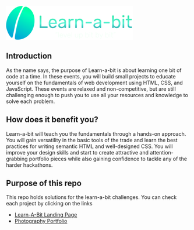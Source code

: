 <img src="./ChallengeSets/ChallengeSet01/Challenge01/images/learnabit-logo.svg">

## Introduction

As the name says, the purpose of Learn-a-bit is about learning one bit of code at a time.
In these events, you will build small projects to educate yourself on the fundamentals of web development using HTML, CSS, and JavaScript.
These events are relaxed and non-competitive, but are still challenging enough to push you to use all your resources and knowledge to solve each problem.

## How does it benefit you?

Learn-a-bit will teach you the fundamentals through a hands-on approach. You will gain versatility in the basic tools of the trade and learn the best practices for writing semantic HTML and well-designed CSS. You will improve your design skills and start to create attractive and attention-grabbing portfolio pieces while also gaining confidence to tackle any of the harder hackathons.

## Purpose of this repo
This repo holds solutions for the learn-a-bit challenges. You can check each project by clicking on the links
* [Learn-A-Bit Landing Page](https://johnmarion1126.github.io/Learn-a-bit/ChallengeSets/ChallengeSet01/Challenge06/index.html)
* [Photography Portfolio](https://johnmarion1126.github.io/Learn-a-bit/ChallengeSets/ChallengeSet02/Challenge06/index.html)



